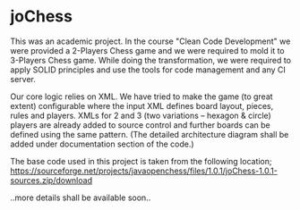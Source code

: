 # joChess

This was an academic project. In the course "Clean Code Development" we were provided a 2-Players Chess game and we were required to mold it to 3-Players Chess game. While doing the transformation, we were required to apply SOLID principles and use the tools for code management and any CI server.

Our core logic relies on XML. We have tried to make the game (to great extent) configurable where the input XML defines board layout, pieces, rules and players. XMLs for 2 and 3 (two variations – hexagon & circle) players are already added to source control and further boards can be defined using the same pattern. (The detailed architecture diagram shall be added under documentation section of the code.)

The base code used in this project is taken from the following location;
https://sourceforge.net/projects/javaopenchess/files/1.0.1/joChess-1.0.1-sources.zip/download

..more details shall be available soon..
